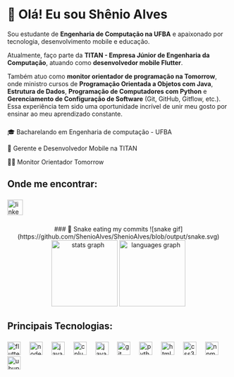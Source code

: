 <h1>👋 Olá! Eu sou Shênio Alves</h1>

Sou estudante de **Engenharia de Computação na UFBA** e apaixonado por tecnologia, desenvolvimento mobile e educação.

Atualmente, faço parte da **TITAN - Empresa Júnior de Engenharia da Computação**, atuando como **desenvolvedor mobile Flutter**.

Também atuo como **monitor orientador de programação na Tomorrow**, onde ministro cursos de **Programação Orientada a Objetos com Java**, **Estrutura de Dados**, **Programação de Computadores com Python** e **Gerenciamento de Configuração de Software** (Git, GitHub, Gitflow, etc.). Essa experiência tem sido uma oportunidade incrível de unir meu gosto por ensinar ao meu aprendizado constante.



###

<p align="left">
🎓 Bacharelando em Engenharia de computação - UFBA</p>
📱 Gerente e Desenvolvedor Mobile na TITAN</p>
🧑‍🏫  Monitor Orientador Tomorrow</p>

###


<h2 align="left">Onde me encontrar:</h2>

###

<div align="left">
  <a href="https://www.linkedin.com/in/shenioalves" target="_blank">
    <img src="https://img.shields.io/static/v1?message=LinkedIn&logo=linkedin&label=&color=0077B5&logoColor=white&labelColor=&style=for-the-badge" height="35" alt="linkedin logo"  />
  </a>
</div>

###

<div align="center">
  ### 🐍 Snake eating my commits
![snake gif](https://github.com/ShenioAlves/ShenioAlves/blob/output/snake.svg)

  <img src="https://github-readme-stats.vercel.app/api?username=shenioalves&hide_title=false&hide_rank=false&show_icons=true&include_all_commits=true&count_private=true&disable_animations=false&theme=dark&locale=en&hide_border=false&order=1" height="150" alt="stats graph"  />
  <img src="https://github-readme-stats.vercel.app/api/top-langs?username=shenioalves&locale=en&hide_title=false&layout=compact&card_width=320&langs_count=5&theme=dark&hide_border=false&order=2" height="150" alt="languages graph"  />
</div>

###

<h2 align="left">Principais Tecnologias:</h2>

###

<div align="left">
  <img src="https://cdn.jsdelivr.net/gh/devicons/devicon/icons/flutter/flutter-original.svg" height="30" alt="flutter logo"  />
  <img width="12" />
  <img src="https://cdn.jsdelivr.net/gh/devicons/devicon/icons/nodejs/nodejs-original.svg" height="30" alt="nodejs logo"  />
  <img width="12" />
  <img src="https://cdn.jsdelivr.net/gh/devicons/devicon/icons/java/java-original.svg" height="30" alt="java logo"  />
  <img width="12" />
  <img src="https://cdn.jsdelivr.net/gh/devicons/devicon/icons/cplusplus/cplusplus-original.svg" height="30" alt="cplusplus logo"  />
  <img width="12" />
  <img src="https://cdn.jsdelivr.net/gh/devicons/devicon/icons/javascript/javascript-original.svg" height="30" alt="javascript logo"  />
  <img width="12" />
  <img src="https://cdn.jsdelivr.net/gh/devicons/devicon/icons/git/git-original.svg" height="30" alt="git logo"  />
  <img width="12" />
  <img src="https://cdn.jsdelivr.net/gh/devicons/devicon/icons/python/python-original.svg" height="30" alt="python logo"  />
  <img width="12" />
  <img src="https://cdn.jsdelivr.net/gh/devicons/devicon/icons/html5/html5-original.svg" height="30" alt="html5 logo"  />
  <img width="12" />
  <img src="https://cdn.jsdelivr.net/gh/devicons/devicon/icons/css3/css3-original.svg" height="30" alt="css3 logo"  />
  <img width="12" />
  <img src="https://cdn.jsdelivr.net/gh/devicons/devicon/icons/npm/npm-original-wordmark.svg" height="30" alt="npm logo"  />
  <img width="12" />
  <img src="https://cdn.jsdelivr.net/gh/devicons/devicon/icons/ubuntu/ubuntu-plain.svg" height="30" alt="ubuntu logo"  />
</div>

###

<br clear="both">


###
